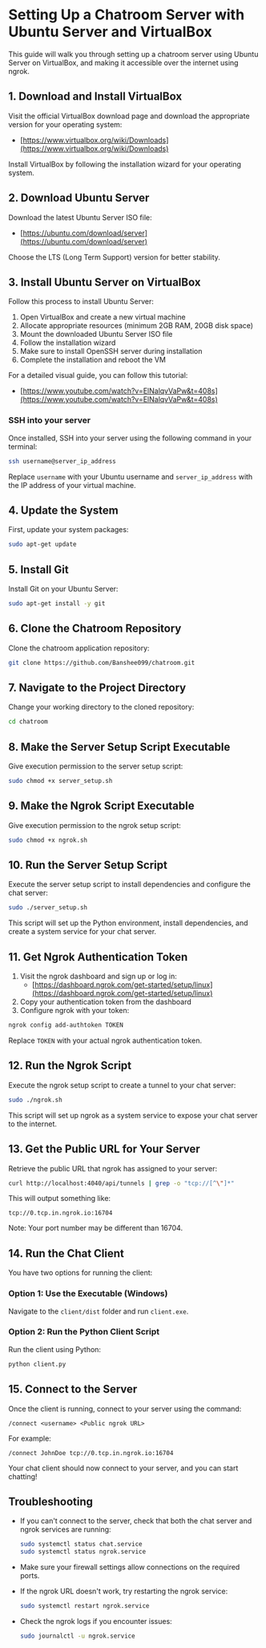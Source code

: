 # Setting Up a Chatroom Server with Ubuntu Server and VirtualBox

This guide will walk you through setting up a chatroom server using Ubuntu Server on VirtualBox, and making it accessible over the internet using ngrok.

## 1. Download and Install VirtualBox

Visit the official VirtualBox download page and download the appropriate version for your operating system:
- [https://www.virtualbox.org/wiki/Downloads](https://www.virtualbox.org/wiki/Downloads)

Install VirtualBox by following the installation wizard for your operating system.

## 2. Download Ubuntu Server

Download the latest Ubuntu Server ISO file:
- [https://ubuntu.com/download/server](https://ubuntu.com/download/server)

Choose the LTS (Long Term Support) version for better stability.

## 3. Install Ubuntu Server on VirtualBox

Follow this process to install Ubuntu Server:

1. Open VirtualBox and create a new virtual machine
2. Allocate appropriate resources (minimum 2GB RAM, 20GB disk space)
3. Mount the downloaded Ubuntu Server ISO file
4. Follow the installation wizard
5. Make sure to install OpenSSH server during installation
6. Complete the installation and reboot the VM

For a detailed visual guide, you can follow this tutorial:
- [https://www.youtube.com/watch?v=ElNalqvVaPw&t=408s](https://www.youtube.com/watch?v=ElNalqvVaPw&t=408s)

### SSH into your server

Once installed, SSH into your server using the following command in your terminal:

```bash
ssh username@server_ip_address
```

Replace `username` with your Ubuntu username and `server_ip_address` with the IP address of your virtual machine.

## 4. Update the System

First, update your system packages:

```bash
sudo apt-get update
```

## 5. Install Git

Install Git on your Ubuntu Server:

```bash
sudo apt-get install -y git
```

## 6. Clone the Chatroom Repository

Clone the chatroom application repository:

```bash
git clone https://github.com/Banshee099/chatroom.git
```

## 7. Navigate to the Project Directory

Change your working directory to the cloned repository:

```bash
cd chatroom
```

## 8. Make the Server Setup Script Executable

Give execution permission to the server setup script:

```bash
sudo chmod +x server_setup.sh
```

## 9. Make the Ngrok Script Executable

Give execution permission to the ngrok setup script:

```bash
sudo chmod +x ngrok.sh
```

## 10. Run the Server Setup Script

Execute the server setup script to install dependencies and configure the chat server:

```bash
sudo ./server_setup.sh
```

This script will set up the Python environment, install dependencies, and create a system service for your chat server.

## 11. Get Ngrok Authentication Token

1. Visit the ngrok dashboard and sign up or log in:
   - [https://dashboard.ngrok.com/get-started/setup/linux](https://dashboard.ngrok.com/get-started/setup/linux)
2. Copy your authentication token from the dashboard
3. Configure ngrok with your token:

```bash
ngrok config add-authtoken TOKEN
```

Replace `TOKEN` with your actual ngrok authentication token.

## 12. Run the Ngrok Script

Execute the ngrok setup script to create a tunnel to your chat server:

```bash
sudo ./ngrok.sh
```

This script will set up ngrok as a system service to expose your chat server to the internet.

## 13. Get the Public URL for Your Server

Retrieve the public URL that ngrok has assigned to your server:

```bash
curl http://localhost:4040/api/tunnels | grep -o "tcp://[^\"]*"
```

This will output something like:
```
tcp://0.tcp.in.ngrok.io:16704
```

Note: Your port number may be different than 16704.

## 14. Run the Chat Client

You have two options for running the client:

### Option 1: Use the Executable (Windows)
Navigate to the `client/dist` folder and run `client.exe`.

### Option 2: Run the Python Client Script
Run the client using Python:

```bash
python client.py
```

## 15. Connect to the Server

Once the client is running, connect to your server using the command:

```
/connect <username> <Public ngrok URL>
```

For example:
```
/connect JohnDoe tcp://0.tcp.in.ngrok.io:16704
```

Your chat client should now connect to your server, and you can start chatting!

## Troubleshooting

- If you can't connect to the server, check that both the chat server and ngrok services are running:
  ```bash
  sudo systemctl status chat.service
  sudo systemctl status ngrok.service
  ```
  
- Make sure your firewall settings allow connections on the required ports.

- If the ngrok URL doesn't work, try restarting the ngrok service:
  ```bash
  sudo systemctl restart ngrok.service
  ```
  
- Check the ngrok logs if you encounter issues:
  ```bash
  sudo journalctl -u ngrok.service
  ```

